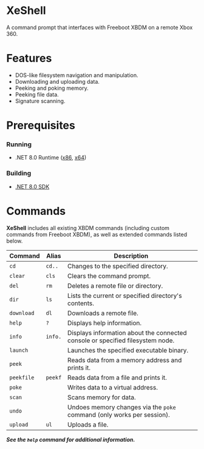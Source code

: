 # XeShell
A command prompt that interfaces with Freeboot XBDM on a remote Xbox 360.

# Features
- DOS-like filesystem navigation and manipulation.
- Downloading and uploading data.
- Peeking and poking memory.
- Peeking file data.
- Signature scanning.

# Prerequisites
### Running
- .NET 8.0 Runtime ([x86](https://dotnet.microsoft.com/en-us/download/dotnet/thank-you/runtime-8.0.1-windows-x86-installer), [x64](https://dotnet.microsoft.com/en-us/download/dotnet/thank-you/runtime-8.0.1-windows-x64-installer))
### Building
- [.NET 8.0 SDK](https://dotnet.microsoft.com/en-us/download/dotnet/8.0)

# Commands
**XeShell** includes all existing XBDM commands (including custom commands from Freeboot XBDM), as well as extended commands listed below.

Command|Alias|Description
-------|-----|-----------
`cd`|`cd..`|Changes to the specified directory.
`clear`|`cls`|Clears the command prompt.
`del`|`rm`|Deletes a remote file or directory.
`dir`|`ls`|Lists the current or specified directory's contents.
`download`|`dl`|Downloads a remote file.
`help`|`?`|Displays help information.
`info`|`info.`|Displays information about the connected console or specified filesystem node.
`launch`||Launches the specified executable binary.
`peek`||Reads data from a memory address and prints it.
`peekfile`|`peekf`|Reads data from a file and prints it.
`poke`||Writes data to a virtual address.
`scan`||Scans memory for data.
`undo`||Undoes memory changes via the `poke` command (only works per session).
`upload`|`ul`|Uploads a file.

***See the `help` command for additional information.***